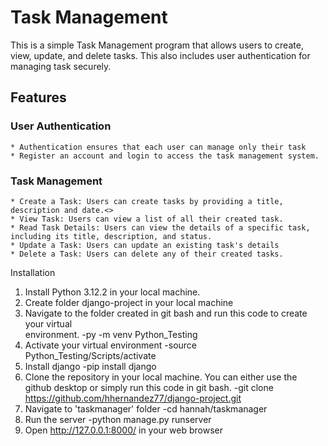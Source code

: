 # Task Management

This is a simple Task Management program that allows users to create, view, update, and delete tasks. This also includes user authentication for managing task securely.

## Features
### User Authentication
    * Authentication ensures that each user can manage only their task
    * Register an account and login to access the task management system.

### Task Management
    * Create a Task: Users can create tasks by providing a title, description and date.<>
    * View Task: Users can view a list of all their created task.
    * Read Task Details: Users can view the details of a specific task,  including its title, description, and status.
    * Update a Task: Users can update an existing task's details
    * Delete a Task: Users can delete any of their created tasks.

Installation
1. Install Python 3.12.2 in your local machine.
2. Create folder django-project in your local machine
3. Navigate to the folder created in git bash and run this code to create your virtual  
   environment.
   -py -m venv Python_Testing
4. Activate your virtual environment
   -source Python_Testing/Scripts/activate
5. Install django
    -pip install django
6. Clone the repository in your local machine. You can either use the github desktop or simply run this code in git bash.
   -git clone https://github.com/hhernandez77/django-project.git
7. Navigate to 'taskmanager' folder
   -cd hannah/taskmanager
8. Run the server
    -python manage.py runserver
9. Open http://127.0.0.1:8000/ in your web browser